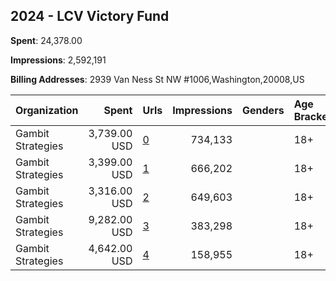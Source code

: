 ## 2024 - LCV Victory Fund 
**Spent**: 24,378.00

**Impressions**: 2,592,191

**Billing Addresses**: 2939 Van Ness St NW #1006,Washington,20008,US

|Organization|Spent|Urls|Impressions|Genders|Age Brackets|Country Codes|
|:---|---:|:---|---:|:---|:---|:---|
|Gambit Strategies|3,739.00 USD|[0](https://www.snap.com/political-ads/asset/5a50ee3993e6011177a767812c3e2eefda10df91ed9434a9634da96b6e1c6746?mediaType=mp4)|734,133||18+|united states|
|Gambit Strategies|3,399.00 USD|[1](https://www.snap.com/political-ads/asset/849300bbe6b9df1fe15b8aa7ca1a11dfb7d500098134c4e774cc3f7e57b0c21b?mediaType=png)|666,202||18+|united states|
|Gambit Strategies|3,316.00 USD|[2](https://www.snap.com/political-ads/asset/20cd2a625fcc496a0c6fb3bd7ae4d64bdeb993f23860b49dc0f0d092ff76ef81?mediaType=png)|649,603||18+|united states|
|Gambit Strategies|9,282.00 USD|[3](https://www.snap.com/political-ads/asset/f093bfa4ee5c55f81e6423279505d75ef4d21ceee316b4fd49a730d433f8fa00?mediaType=mp4)|383,298||18+|united states|
|Gambit Strategies|4,642.00 USD|[4](https://www.snap.com/political-ads/asset/6fe74e527c79508b6fee224d7855f7ab97b35bae0de838afafd5b3e9c162f0d0?mediaType=mp4)|158,955||18+|united states|
